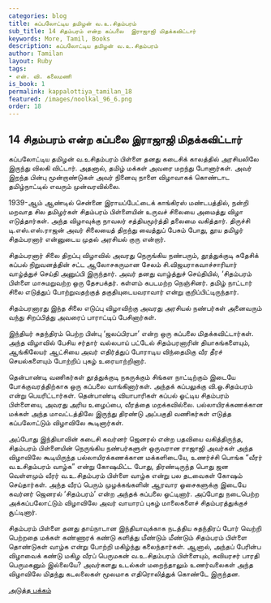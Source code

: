 ```yaml
---
categories: blog
title: கப்பலோட்டிய தமிழன் வ.உ.சிதம்பரம்
sub_title: 14 சிதம்பரம் என்ற கப்பலை  இராஜாஜி மிதக்கவிட்டார்
keywords: More, Tamil, Books
description: கப்பலோட்டிய தமிழன் வ.உ.சிதம்பரம்
author: Tamilan
layout: Ruby
tags:
- என். வி. கலைமணி
is_book: 1
permalink: kappalottiya_tamilan_18
featured: /images/noolkal_96_6.png
order: 18
---
```



## 14 சிதம்பரம் என்ற கப்பலை இராஜாஜி மிதக்கவிட்டார்

கப்பலோட்டிய தமிழன் வ.உசிதம்பரம் பிள்ளை தனது கடைசிக் காலத்தில் அரசியலிலே இருந்து விலகி விட்டார். அதனால், தமிழ் மக்கள் அவரை மறந்து போனார்கள். அவர் இறந்த பின்பு மூன்றாண்டுகள் அவர் நினைவு நாளை விழாவாகக் கொண்டாட தமிழ்நாட்டில் எவரும் முன்வரவில்லை.

1939-ஆம் ஆண்டில் சென்னை இராயப்பேட்டைக் காங்கிரஸ் மண்டபத்தில், நன்றி மறவாத சில தமிழர்கள் சிதம்பரம் பிள்ளையின் உருவச் சிலையை அமைத்து விழா எடுத்தார்கள். அந்த விழாவுக்கு நாவலர் சத்தியமூர்த்தி தலைமை வகித்தார். திருச்சி டி.எஸ்.எஸ்.ராஜன் அவர் சிலையைத் திறந்து வைத்துப் பேசும் போது, தூய தமிழர் சிதம்பரனார் என்னுடைய முதல் அரசியல் குரு என்றார்.

சிதம்பரனார் சிலை திறப்பு விழாவில் அவரது நெருங்கிய நண்பரும், தூத்துக்குடி சுதேசிக் கப்பல் நிறுவனத்தின் சட்ட ஆலோசகருமான சேலம் சி.விஜயராகவாச்சாரியார் வாழ்த்துச் செய்தி அனுப்பி இருந்தார். அவர் தனது வாழ்த்துச் செய்தியில், ‘சிதம்பரம் பிள்ளை மாசுமறுவற்ற ஒரு தேசபக்தர். கள்ளம் கபடமற்ற நெஞ்சினர். தமிழ் நாட்டார் சிலை எடுத்துப் போற்றுவதற்குத் தகுதியுடையவராவார் என்று குறிப்பிட்டிருந்தார்.

சிதம்பரனாரது இந்த சிலை எடுப்பு விழாவிற்கு அவரது அரசியல் நண்பர்கள் அனைவரும் வந்து சிறப்பித்து அவரைப் பாராட்டிப் பேசினார்கள்.

இந்தியர் சுதந்திரம் பெற்ற பின்பு ‘ஜலப்பிரபா’ என்ற ஒரு கப்பலை மிதக்கவிட்டார்கள். அந்த விழாவில் பேசிய சர்தார் வல்லபாய் பட்டேல் சிதம்பரனாரின் தியாகங்களையும், ஆங்கிலேயர் ஆட்சியை அவர் எதிர்த்துப் போராடிய விந்தைமிகு வீர தீரச் செயல்களையும் போற்றிப் புகழ் உரையாற்றினார்.

தென்பாண்டி வணிகர்கள் தூத்துக்குடி நகருக்கும் சிங்கள நாட்டிற்கும் இடையே போக்குவரத்திற்காக ஒரு கப்பலை வாங்கினார்கள். அந்தக் கப்பலுக்கு வி.ஓ.சிதம்பரம் என்று பெயரிட்டார்கள். தென்பாண்டி வியாபாரிகள் கப்பல் ஓட்டிய சிதம்பரம் பிள்ளையை, அவரது அரிய உழைப்பை, வீரத்தை மறக்கவில்லை. பல்லாயிரக்கணக்கான மக்கள் அந்த மாவட்டத்திலே இருந்து திரண்டு அப்பகுதி வணிகர்கள் எடுத்த கப்பலோட்டும் விழாவிலே கூடினார்கள்.

அப்போது இந்தியாவின் கடைசி கவர்னர் ஜெனரல் என்ற பதவியை வகித்திருந்த, சிதம்பரம் பிள்ளையின் நெருங்கிய நண்பர்களுள் ஒருவரான ராஜாஜி அவர்கள் அந்த விழாவிலே கூடியிருந்த பல்லாயிரக்கணக்கான மக்களிடையே, உணர்ச்சி பொங்க “வீரர் வ.உசிதம்பரம் வாழ்க” என்று கோஷமிட்ட போது, திரண்டிருந்த பொது ஜன வெள்ளமும் வீரர் வ.உ.சிதம்பரம் பிள்ளை வாழ்க என்று பல தடவைகள் கோஷம் செய்தார்கள். அந்த வீரப் பெரும் முழக்கங்களின் ஆரவார ஓசைகளுக்கு இடையே கவர்னர் ஜெனரல் ‘சிதம்பரம்’ என்ற அந்தக் கப்பலை ஓட்டினார். அப்போது நடைபெற்ற அக்கப்பலோட்டும் விழாவிலே அவர் வாயாரப் புகழ் மாலைகளைச் சிதம்பரத்துக்குச் சூட்டினார்.

சிதம்பரம் பிள்ளை தனது தாய்நாடான இந்தியாவுக்காக நடத்திய சுதந்திரப் போர் வெற்றி பெற்றதை மக்கள் கண்ணாரக் கண்டு களித்து மீண்டும் மீண்டும் சிதம்பரம் பிள்ளை தொண்டுகள் வாழ்க என்று போற்றி மகிழ்ந்து கலைந்தார்கள். ஆனால், அந்தப் பேரின்ப விழாவைக் கண்டு மகிழ வீரப் பெருமகன் வ.உ.சிதம்பரம் பிள்ளையும், கவியரசர் பாரதி பெருமகனும் இல்லையே? அவர்களது உடல்கள் மறைந்தாலும் உணர்வலைகள் அந்த விழாவிலே மிதந்து கடலலைகள் மூலமாக எதிரொலித்துக் கொண்டே இருந்தன.

[அடுத்த பக்கம்](kappalottiya_tamilan_19)